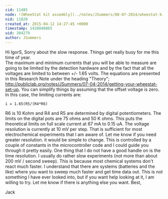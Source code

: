 ```yaml
---
cid: 11485
node: ![WheeStat kit assembly](../notes/JSummers/08-07-2014/wheestat-kit-assembly)
nid: 11020
created_at: 2015-04-12 14:27:45 +0000
timestamp: 1428848865
uid: 304279
author: JSummers
---
```


Hi IgorS,  Sorry about the slow response.  Things get really busy for me this time of year.  
The maximum and minimum currents that you will be able to measure are going to be limited by the detection hardware and by the fact that all the voltages are limited to between +/- 1.65 volts.  The equations are presented in this Research Note under the heading "Theory"; http://publiclab.org/notes/JSummers/07-04-2014/getting-your-wheestat-set-up.
You can simplify things by assuming that the offset voltage is zero.  In this case, the limiting currents are:

    i = 1.65(R5/(R4*R6)
R6 is 10 Kohm and R4 and R5 are determined by digital potentiometers.  The limits on the digital pots are 75 ohms and 50 K ohms.  This puts the theoretical limits on full scale current at 67 mA to 0.15 uA. 
The voltage resolution is currently at 10 mV per step.  That is sufficient for most electrochemical experiments that I am aware of.  Let me know if you need greater resolution.  it would be simple to change.  This is controlled by a couple of constants in the microcontroller code and I could guide you through it pretty easily.
One thing that I do not have a good handle on is the time resolution.  I usually do rather slow experiments (not more than about 200 mV / second sweep).  This is because most chemical systems don't react much faster.   I understand that there are systems (batteries and the like) where you want to sweep much faster and get time data out.  This is not something I have ever looked into, but if you want help looking at it, I am willing to try.
Let me know if there is anything else you want.
Best,

Jack
 
